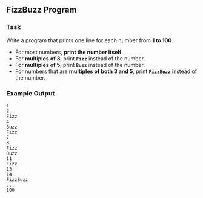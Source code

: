## FizzBuzz Program

### Task

Write a program that prints one line for each number from **1 to 100**.

* For most numbers, **print the number itself**.
* For **multiples of 3**, print **`Fizz`** instead of the number.
* For **multiples of 5**, print **`Buzz`** instead of the number.
* For numbers that are **multiples of both 3 and 5**, print **`FizzBuzz`** instead of the number.

### Example Output

```
1
2
Fizz
4
Buzz
Fizz
7
8
Fizz
Buzz
11
Fizz
13
14
FizzBuzz
...
100
```